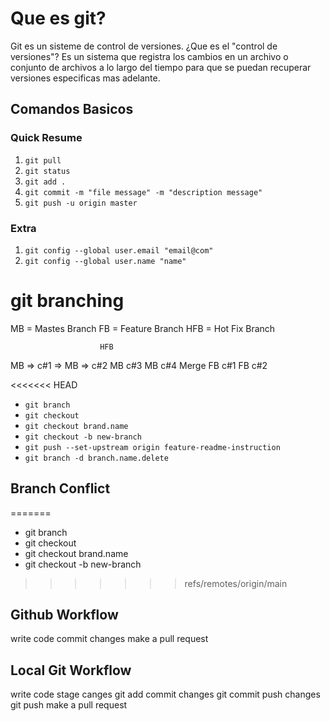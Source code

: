 # Que es git?

Git es un sisteme de control de versiones. ¿Que es el "control de versiones"?
Es un sistema que registra los cambios en un archivo o conjunto de archivos a 
lo largo del tiempo para que se puedan recuperar versiones especificas mas adelante.
## Comandos Basicos

### Quick Resume

1. `git pull` 
2. `git status`
3. `git add .`
4. `git commit -m "file message" -m "description message"`
5. `git push -u origin master`  

### Extra

1. `git config --global user.email "email@com"`
2. `git config --global user.name "name"`

# git branching 
MB = Mastes Branch
FB = Feature Branch
HFB  = Hot Fix Branch

                        HFB
MB => c#1 => MB => c#2 MB c#3 MB c#4             Merge
                    FB c#1 FB c#2 

<<<<<<< HEAD
- `git branch`
- `git checkout`
- `git checkout brand.name`
- `git checkout -b new-branch`
- `git push --set-upstream origin feature-readme-instruction`
- `git branch -d branch.name.delete`

## Branch Conflict



=======
- git branch
- git checkout
- git checkout brand.name
- git checkout -b new-branch
>>>>>>> refs/remotes/origin/main

## Github Workflow

write code
commit changes
make a pull request

## Local Git Workflow

write code 
stage canges
git add
commit changes
git commit
push changes
git push
make a pull request



